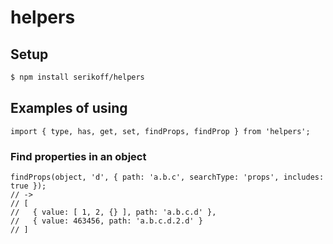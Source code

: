 # helpers


## Setup
```sh
$ npm install serikoff/helpers
```

## Examples of using

```
import { type, has, get, set, findProps, findProp } from 'helpers';
```

### Find properties in an object

```
findProps(object, 'd', { path: 'a.b.c', searchType: 'props', includes: true });
// -> 
// [
//   { value: [ 1, 2, {} ], path: 'a.b.c.d' },
//   { value: 463456, path: 'a.b.c.d.2.d' }
// ]
```